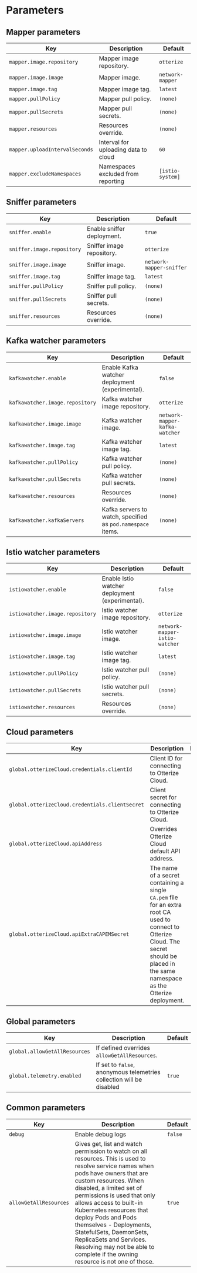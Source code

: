 # Parameters

## Mapper parameters
| Key                            | Description                          | Default          |
|--------------------------------|--------------------------------------|------------------|
| `mapper.image.repository`      | Mapper image repository.             | `otterize`       |
| `mapper.image.image`           | Mapper image.                        | `network-mapper` |
| `mapper.image.tag`             | Mapper image tag.                    | `latest`         |
| `mapper.pullPolicy`            | Mapper pull policy.                  | `(none)`         |
| `mapper.pullSecrets`           | Mapper pull secrets.                 | `(none)`         |
| `mapper.resources`             | Resources override.                  | `(none)`         |
| `mapper.uploadIntervalSeconds` | Interval for uploading data to cloud | `60`             |
| `mapper.excludeNamespaces`     | Namespaces excluded from reporting   | `[istio-system]` |

## Sniffer parameters
| Key                        | Description                | Default                  |
|----------------------------|----------------------------|--------------------------|
| `sniffer.enable`           | Enable sniffer deployment. | `true`                   |
| `sniffer.image.repository` | Sniffer image repository.  | `otterize`               |
| `sniffer.image.image`      | Sniffer image.             | `network-mapper-sniffer` |
| `sniffer.image.tag`        | Sniffer image tag.         | `latest`                 |
| `sniffer.pullPolicy`       | Sniffer pull policy.       | `(none)`                 |
| `sniffer.pullSecrets`      | Sniffer pull secrets.      | `(none)`                 |
| `sniffer.resources`        | Resources override.        | `(none)`                 |   


## Kafka watcher parameters
| Key                             | Description                                                 | Default                        |
|---------------------------------|-------------------------------------------------------------|--------------------------------|
| `kafkawatcher.enable`           | Enable Kafka watcher deployment (experimental).             | `false`                        |
| `kafkawatcher.image.repository` | Kafka watcher image repository.                             | `otterize`                     |
| `kafkawatcher.image.image`      | Kafka watcher image.                                        | `network-mapper-kafka-watcher` |
| `kafkawatcher.image.tag`        | Kafka watcher image tag.                                    | `latest`                       |
| `kafkawatcher.pullPolicy`       | Kafka watcher pull policy.                                  | `(none)`                       |
| `kafkawatcher.pullSecrets`      | Kafka watcher pull secrets.                                 | `(none)`                       |
| `kafkawatcher.resources`        | Resources override.                                         | `(none)`                       |
| `kafkawatcher.kafkaServers`     | Kafka servers to watch, specified as `pod.namespace` items. | `(none)`                       |

## Istio watcher parameters
| Key                             | Description                                     | Default                        |
|---------------------------------|-------------------------------------------------|--------------------------------|
| `istiowatcher.enable`           | Enable Istio watcher deployment (experimental). | `false`                        |
| `istiowatcher.image.repository` | Istio watcher image repository.                 | `otterize`                     |
| `istiowatcher.image.image`      | Istio watcher image.                            | `network-mapper-istio-watcher` |
| `istiowatcher.image.tag`        | Istio watcher image tag.                        | `latest`                       |
| `istiowatcher.pullPolicy`       | Istio watcher pull policy.                      | `(none)`                       |
| `istiowatcher.pullSecrets`      | Istio watcher pull secrets.                     | `(none)`                       |
| `istiowatcher.resources`        | Resources override.                             | `(none)`                       |

## Cloud parameters
| Key                                             | Description                                                                                                                                                                                  | Default  |
|-------------------------------------------------|----------------------------------------------------------------------------------------------------------------------------------------------------------------------------------------------|----------|
| `global.otterizeCloud.credentials.clientId`     | Client ID for connecting to Otterize Cloud.                                                                                                                                                  | `(none)` |
| `global.otterizeCloud.credentials.clientSecret` | Client secret for connecting to Otterize Cloud.                                                                                                                                              | `(none)` |
| `global.otterizeCloud.apiAddress`               | Overrides Otterize Cloud default API address.                                                                                                                                                | `(none)` |
| `global.otterizeCloud.apiExtraCAPEMSecret`      | The name of a secret containing a single `CA.pem` file for an extra root CA used to connect to Otterize Cloud. The secret should be placed in the same namespace as the Otterize deployment. | `(none)` |

## Global parameters
| Key                           | Description                                                          | Default |
|-------------------------------|----------------------------------------------------------------------|---------|
| `global.allowGetAllResources` | If defined overrides `allowGetAllResources`.                         |         |
| `global.telemetry.enabled`    | If set to `false`, anonymous telemetries collection will be disabled | `true`  |

## Common parameters
| Key                    | Description                                                                                                                                                                                                                                                                                                                                                                                                                                                   | Default                        |
|------------------------|---------------------------------------------------------------------------------------------------------------------------------------------------------------------------------------------------------------------------------------------------------------------------------------------------------------------------------------------------------------------------------------------------------------------------------------------------------------|--------------------------------|
| `debug`                | Enable debug logs                                                                                                                                                                                                                                                                                                                                                                                                                                             | `false`                        |
| `allowGetAllResources` | Gives get, list and watch permission to watch on all resources. This is used to resolve service names when pods have owners that are custom resources. When disabled, a limited set of permissions is used that only allows access to built-in Kubernetes resources that deploy Pods and Pods themselves - Deployments, StatefulSets, DaemonSets, ReplicaSets and Services. Resolving may not be able to complete if the owning resource is not one of those. | `true`                         |
